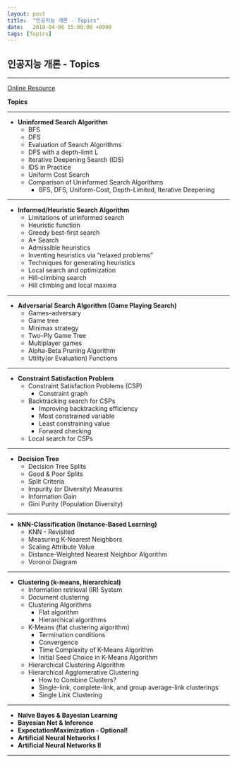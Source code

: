```yaml
---
layout: post
title:  "인공지능 개론 - Topics"
date:   2018-04-06 15:00:00 +0900
tags: [Topics]
---
```



## 인공지능 개론 - Topics

---

[Online Resource](http://aima.cs.berkeley.edu/)

**Topics**

---

- **Uninformed Search Algorithm**
	- BFS
	- DFS
	- Evaluation of Search Algorithms
	- DFS with a depth-limit L
	- Iterative Deepening Search (IDS)
	- IDS in Practice
	- Uniform Cost Search
	- Comparison of Uninformed Search Algorithms
		- BFS, DFS, Uniform-Cost, Depth-Limited, Iterative Deepening

---

- **Informed/Heuristic Search Algorithm**
	- Limitations of uninformed search
	- Heuristic function
	- Greedy best-first search
	- A* Search
	- Admissible heuristics
	- Inventing heuristics via “relaxed problems”
	- Techniques for generating heuristics
	- Local search and optimization
	- Hill-climbing search
	- Hill climbing and local maxima

---

- **Adversarial Search Algorithm (Game Playing Search)**
	- Games–adversary
	- Game tree
	- Minimax strategy
	- Two-Ply Game Tree
	- Multiplayer games
	- Alpha-Beta Pruning Algorithm
	- Utility(or Evaluation) Functions

---

- **Constraint Satisfaction Problem**
	- Constraint Satisfaction Problems (CSP)
		- Constraint graph
	- Backtracking search for CSPs
		- Improving backtracking efficiency
		- Most constrained variable
		- Least constraining value
		- Forward checking
	- Local search for CSPs

---

- **Decision Tree**
	- Decision Tree Splits
	- Good & Poor Splits
	- Split Criteria
	- Impurity (or Diversity) Measures
	- Information Gain
	- Gini Purity (Population Diversity)

---

- **kNN-Classification (Instance-Based Learning)**
	- KNN - Revisited
	- Measuring K-Nearest Neighbors
	- Scaling Attribute Value
	- Distance-Weighted Nearest Neighbor Algorithm
	- Voronoi Diagram

---

- **Clustering (k-means, hierarchical)**
	- Information retrieval (IR) System
	- Document clustering
	- Clustering Algorithms
		- Flat algorithm
		- Hierarchical algorithms
	- K-Means (flat clustering algorithm)
		-  Termination conditions
		-  Convergence
		-  Time Complexity of K-Means Algorithm
		-  Initial Seed Choice in K-Means Algorithm
	- Hierarchical Clustering Algorithm
	- Hierarchical Agglomerative Clustering
		- How to Combine Clusters?
		- Single-link, complete-link, and group average-link clusterings
		- Single Link Clustering

---

- **Naïve Bayes & Bayesian Learning**
- **Bayesian Net & Inference**
- **ExpectationMaximization - Optional!**
- **Artificial Neural Networks I**
- **Artificial Neural Networks II**

---
